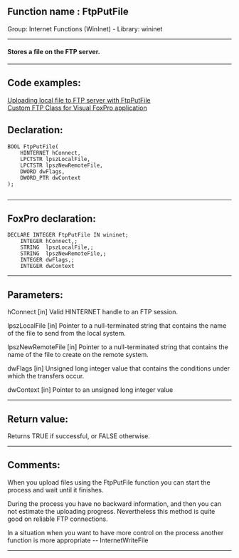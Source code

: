 
## Function name : FtpPutFile
Group: Internet Functions (WinInet) - Library: wininet    
***  


#### Stores a file on the FTP server.
***  


## Code examples:
[Uploading local file to FTP server with FtpPutFile](../../samples/sample_061.md)  
[Custom FTP Class for Visual FoxPro application](../../samples/sample_344.md)  

## Declaration:
```foxpro  
BOOL FtpPutFile(
    HINTERNET hConnect,
    LPCTSTR lpszLocalFile,
    LPCTSTR lpszNewRemoteFile,
    DWORD dwFlags,
    DWORD_PTR dwContext
);
  
```  
***  


## FoxPro declaration:
```foxpro  
DECLARE INTEGER FtpPutFile IN wininet;
	INTEGER hConnect,;
	STRING  lpszLocalFile,;
	STRING  lpszNewRemoteFile,;
	INTEGER dwFlags,;
	INTEGER dwContext  
```  
***  


## Parameters:
hConnect
[in] Valid HINTERNET handle to an FTP session.

lpszLocalFile
[in] Pointer to a null-terminated string that contains the name of the file to send from the local system.

lpszNewRemoteFile
[in] Pointer to a null-terminated string that contains the name of the file to create on the remote system.

dwFlags
[in] Unsigned long integer value that contains the conditions under which the transfers occur. 

dwContext
[in] Pointer to an unsigned long integer value  
***  


## Return value:
Returns TRUE if successful, or FALSE otherwise.  
***  


## Comments:
When you upload files using the FtpPutFile function you can start the process and wait until it finishes.   
  
During the process you have no backward information, and then you can not estimate the uploading progress. Nevertheless this method is quite good on reliable FTP connections.   
  
In a situation when you want to have more control on the process another function is more appropriate -- InternetWriteFile  
  
***  

